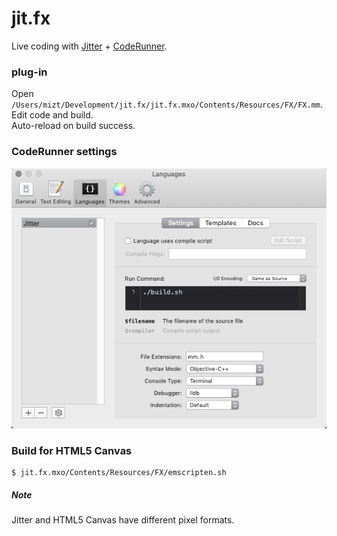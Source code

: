 # jit.fx

Live coding with [Jitter](https://cycling74.com/) + [CodeRunner](https://coderunnerapp.com/).

### plug-in 

Open `/Users/mizt/Development/jit.fx/jit.fx.mxo/Contents/Resources/FX/FX.mm`.  
Edit code and build.  
Auto-reload on build success.

### CodeRunner settings

![](./settings.png)


### Build for HTML5 Canvas

	$ jit.fx.mxo/Contents/Resources/FX/emscripten.sh

##### Note 

Jitter and HTML5 Canvas have different pixel formats.